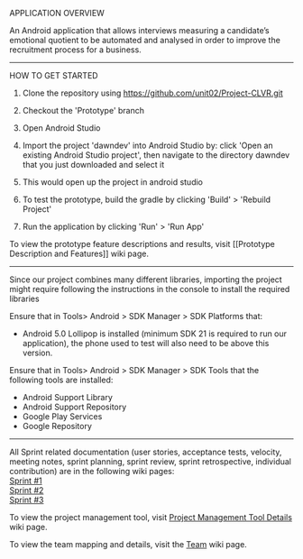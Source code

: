 APPLICATION OVERVIEW 

An Android application that allows interviews measuring a candidate’s emotional quotient to be automated and analysed in order to improve the recruitment process for a business.

-----

HOW TO GET STARTED

1) Clone the repository using https://github.com/unit02/Project-CLVR.git

2) Checkout the 'Prototype' branch

3) Open Android Studio 

4) Import the project 'dawndev' into Android Studio by: click 'Open an existing Android Studio project', then navigate to the directory dawndev that you just downloaded and select it 

5) This would open up the project in android studio

6) To test the prototype, build the gradle by clicking 'Build' > 'Rebuild Project' 

7) Run the application by clicking 'Run' > 'Run App'
 
To view the prototype feature descriptions and results, visit [[Prototype Description and Features]] wiki page.

---- 

Since our project combines many different libraries, importing the project might require following the instructions in the console to install the required libraries  

Ensure that in Tools> Android > SDK Manager > SDK Platforms that: 
* Android 5.0 Lollipop is installed (minimum SDK 21 is required to run our application), the phone used to test will also need to be above this version. 

Ensure that in Tools> Android > SDK Manager > SDK Tools that the following tools are installed: 
* Android Support Library
* Android Support Repository
* Google Play Services
* Google Repository  

----

All Sprint related documentation (user stories, acceptance tests, velocity, meeting notes, sprint planning, sprint review, sprint retrospective, individual contribution) are in the following wiki pages:  
[Sprint #1](https://github.com/unit02/Project-CLVR/wiki/Sprint-%231)<br>
[Sprint #2](https://github.com/unit02/Project-CLVR/wiki/Sprint-%232)<br>
[Sprint #3](https://github.com/unit02/Project-CLVR/wiki/Sprint-%233)<br>

To view the project management tool, visit [Project Management Tool Details](https://github.com/unit02/Project-CLVR/wiki/Project-Management-Tool-Details)<br>
 wiki page.

To view the team mapping and details, visit the [Team](https://github.com/unit02/Project-CLVR/wiki/Team) wiki page. 

